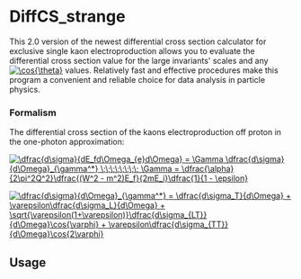 # DiffCS_strange

This 2.0 version of the newest differential cross section calculator for exclusive single kaon electroproduction allows you to evaluate the differential cross section value for the large invariants' scales and any <a href="https://www.codecogs.com/eqnedit.php?latex=\cos{\theta}" target="_blank"><img src="https://latex.codecogs.com/gif.latex?\cos{\theta}" title="\cos{\theta}" /></a> values. Relatively fast and effective procedures make this program a convenient and reliable choice for data analysis in particle physics.

### Formalism 
The differential cross section of the kaons electroproduction off proton in the one-photon approximation:

<a href="https://www.codecogs.com/eqnedit.php?latex=\dfrac{d\sigma}{dE_fd\Omega_{e}d\Omega}&space;=&space;\Gamma&space;\dfrac{d\sigma}{d\Omega}_{\gamma^*}&space;\;\;\;\;\;\;\;\;&space;\Gamma&space;=&space;\dfrac{\alpha}{2\pi^2Q^2}\dfrac{(W^2&space;-&space;m^2)E_f}{2mE_i}\dfrac{1}{1&space;-&space;\epsilon}" target="_blank"><img src="https://latex.codecogs.com/gif.latex?\dfrac{d\sigma}{dE_fd\Omega_{e}d\Omega}&space;=&space;\Gamma&space;\dfrac{d\sigma}{d\Omega}_{\gamma^*}&space;\;\;\;\;\;\;\;\;&space;\Gamma&space;=&space;\dfrac{\alpha}{2\pi^2Q^2}\dfrac{(W^2&space;-&space;m^2)E_f}{2mE_i}\dfrac{1}{1&space;-&space;\epsilon}" title="\dfrac{d\sigma}{dE_fd\Omega_{e}d\Omega} = \Gamma \dfrac{d\sigma}{d\Omega}_{\gamma^*} \;\;\;\;\;\;\;\; \Gamma = \dfrac{\alpha}{2\pi^2Q^2}\dfrac{(W^2 - m^2)E_f}{2mE_i}\dfrac{1}{1 - \epsilon}" /></a>

<a href="https://www.codecogs.com/eqnedit.php?latex=\dfrac{d\sigma}{d\Omega}_{\gamma^*}&space;=&space;\dfrac{d\sigma_T}{d\Omega}&space;&plus;&space;\varepsilon\dfrac{d\sigma_L}{d\Omega}&space;&plus;&space;\sqrt{\varepsilon(1&plus;\varepsilon)}\dfrac{d\sigma_{LT}}{d\Omega}\cos{\varphi}&space;&plus;&space;\varepsilon\dfrac{d\sigma_{TT}}{d\Omega}\cos{2\varphi}" target="_blank"><img src="https://latex.codecogs.com/gif.latex?\dfrac{d\sigma}{d\Omega}_{\gamma^*}&space;=&space;\dfrac{d\sigma_T}{d\Omega}&space;&plus;&space;\varepsilon\dfrac{d\sigma_L}{d\Omega}&space;&plus;&space;\sqrt{\varepsilon(1&plus;\varepsilon)}\dfrac{d\sigma_{LT}}{d\Omega}\cos{\varphi}&space;&plus;&space;\varepsilon\dfrac{d\sigma_{TT}}{d\Omega}\cos{2\varphi}" title="\dfrac{d\sigma}{d\Omega}_{\gamma^*} = \dfrac{d\sigma_T}{d\Omega} + \varepsilon\dfrac{d\sigma_L}{d\Omega} + \sqrt{\varepsilon(1+\varepsilon)}\dfrac{d\sigma_{LT}}{d\Omega}\cos{\varphi} + \varepsilon\dfrac{d\sigma_{TT}}{d\Omega}\cos{2\varphi}" /></a>

## Usage

